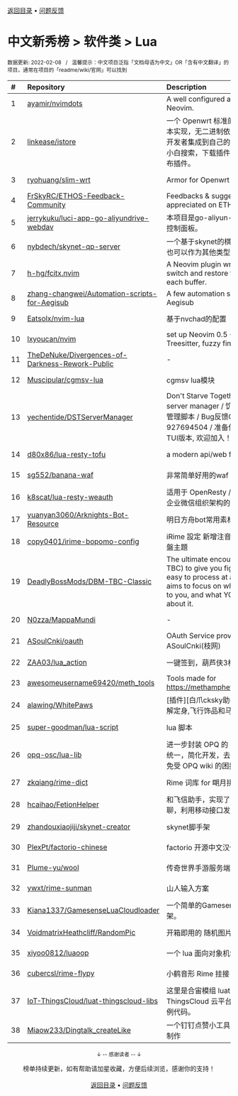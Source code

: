 <a href="https://github.com/GrowingGit/GitHub-Chinese-Top-Charts#github中文排行榜">返回目录</a> • <a href="/content/docs/feedback.md">问题反馈</a>

# 中文新秀榜 > 软件类 > Lua
<sub>数据更新: 2022-02-08&nbsp;&nbsp;&nbsp;/&nbsp;&nbsp;&nbsp;温馨提示：中文项目泛指「文档母语为中文」OR「含有中文翻译」的项目，通常在项目的「readme/wiki/官网」可以找到</sub>

|#|Repository|Description|Stars|Updated|Created|
|:-|:-|:-|:-|:-|:-|
|1|[ayamir/nvimdots](https://github.com/ayamir/nvimdots)|A well configured and structured Neovim.|409|2022-02-03|2021-06-19|
|2|[linkease/istore](https://github.com/linkease/istore)|一个 Openwrt 标准的软件中心，纯脚本实现，无二进制依赖。支持其它固件开发者集成到自己的固件里面。更方便小白搜索，下载插件。更方便开发者发布插件。|124|2021-12-21|2021-08-24|
|3|[ryohuang/slim-wrt](https://github.com/ryohuang/slim-wrt)|Armor for Openwrt|67|2021-11-15|2021-02-20|
|4|[FrSkyRC/ETHOS-Feedback-Community](https://github.com/FrSkyRC/ETHOS-Feedback-Community)|Feedbacks & suggestion are very appreciated on ETHOS of FrSky|62|2022-02-05|2021-03-09|
|5|[jerrykuku/luci-app-go-aliyundrive-webdav](https://github.com/jerrykuku/luci-app-go-aliyundrive-webdav)|本项目是go-aliyun-webdav 的Luci 控制面板。|39|2021-11-10|2021-10-08|
|6|[nybdech/skynet-qp-server](https://github.com/nybdech/skynet-qp-server)|一个基于skynet的棋牌游戏服务端，也可以作为其他类型的游戏服务端|25|2021-09-23|2021-09-15|
|7|[h-hg/fcitx.nvim](https://github.com/h-hg/fcitx.nvim)|A Neovim plugin writing in Lua to switch and restore fcitx state for each buffer.|19|2021-12-11|2021-09-19|
|8|[zhang-changwei/Automation-scripts-for-Aegisub](https://github.com/zhang-changwei/Automation-scripts-for-Aegisub)|A few automation scripts for Aegisub|19|2022-01-25|2021-02-09|
|9|[Eatsolx/nvim-lua](https://github.com/Eatsolx/nvim-lua)|基于nvchad的配置|15|2022-01-22|2021-10-02|
|10|[lxyoucan/nvim](https://github.com/lxyoucan/nvim)|set up Neovim 0.5 +(LSP, Treesitter, fuzzy finder, etc)|13|2021-12-06|2021-09-16|
|11|[TheDeNuke/Divergences-of-Darkness-Rework-Public](https://github.com/TheDeNuke/Divergences-of-Darkness-Rework-Public)|-|13|2022-02-07|2021-06-19|
|12|[Muscipular/cgmsv-lua](https://github.com/Muscipular/cgmsv-lua)|cgmsv lua模块|12|2022-02-07|2021-06-30|
|13|[yechentide/DSTServerManager](https://github.com/yechentide/DSTServerManager)|Don't Starve Together dedicated server manager / 饥荒傻瓜式服务器管理脚本 / Bug反馈QQ群927694504 / 准备使用Go语言写个TUI版本, 欢迎加入！|11|2022-02-05|2021-11-27|
|14|[d80x86/lua-resty-tofu](https://github.com/d80x86/lua-resty-tofu)|a modern api/web framework|9|2022-01-23|2021-08-23|
|15|[sg552/banana-waf](https://github.com/sg552/banana-waf)|非常简单好用的waf|8|2021-10-26|2021-10-26|
|16|[k8scat/lua-resty-weauth](https://github.com/k8scat/lua-resty-weauth)|适用于 OpenResty / ngx_lua 的基于企业微信组织架构的登录认证|8|2021-11-24|2021-08-08|
|17|[yuanyan3060/Arknights-Bot-Resource](https://github.com/yuanyan3060/Arknights-Bot-Resource)|明日方舟bot常用素材|7|2022-02-02|2021-11-28|
|18|[copy0401/irime-bopomo-config](https://github.com/copy0401/irime-bopomo-config)|iRime 設定 新增注音輸入法 及 注音鍵盤主題|7|2022-01-23|2021-09-20|
|19|[DeadlyBossMods/DBM-TBC-Classic](https://github.com/DeadlyBossMods/DBM-TBC-Classic)|The ultimate encounter helper (for TBC) to give you fight info that's easy to process at a glance. DBM aims to focus on what's happening to you, and what YOU need to do about it.|7|2022-02-06|2021-04-01|
|20|[N0zza/MappaMundi](https://github.com/N0zza/MappaMundi)|-|7|2022-02-07|2021-02-18|
|21|[ASoulCnki/oauth](https://github.com/ASoulCnki/oauth)|OAuth Service provide by ASoulCnki(枝网)|6|2021-12-30|2021-11-29|
|22|[ZAA03/lua_action](https://github.com/ZAA03/lua_action)|一键签到，葫芦侠3楼，芥子空间|6|2021-08-27|2021-07-09|
|23|[awesomeusername69420/meth_tools](https://github.com/awesomeusername69420/meth_tools)|Tools made for https://methamphetamine.solutions/|6|2022-02-07|2021-06-07|
|24|[alawing/WhitePaws](https://github.com/alawing/WhitePaws)|[插件][白爪cksky助手]熊猫一键,自动解定身,飞行饰品和马鞭,回能回蓝监控|5|2022-02-05|2021-09-14|
|25|[super-goodman/lua-script](https://github.com/super-goodman/lua-script)|lua 脚本|5|2021-11-25|2021-08-06|
|26|[opq-osc/lua-lib](https://github.com/opq-osc/lua-lib)|进一步封装 OPQ 的 lua api，调用更统一，简化开发，去除插件冗余代码, 免受 OPQ wiki 的困扰|5|2021-08-09|2021-07-29|
|27|[zkqiang/rime-dict](https://github.com/zkqiang/rime-dict)|Rime 词库 for 朙月拼音，700 万词条|5|2021-11-15|2021-06-03|
|28|[hcaihao/FetionHelper](https://github.com/hcaihao/FetionHelper)|和飞信助手，实现了发送消息/图片/群聊，利用移动接口发送短信等。|5|2021-12-13|2021-05-15|
|29|[zhandouxiaojiji/skynet-creator](https://github.com/zhandouxiaojiji/skynet-creator)|skynet脚手架|4|2022-01-28|2022-01-22|
|30|[PlexPt/factorio-chinese](https://github.com/PlexPt/factorio-chinese)|factorio 开源中文汉化语言包|4|2022-02-07|2022-01-14|
|31|[Plume-yu/wool](https://github.com/Plume-yu/wool)|传奇世界手游服务端|4|2021-08-24|2021-08-23|
|32|[ywxt/rime-sunman](https://github.com/ywxt/rime-sunman)|山人输入方案|4|2021-10-07|2021-08-10|
|33|[Kiana1337/GamesenseLuaCloudloader](https://github.com/Kiana1337/GamesenseLuaCloudloader)|一个简单的Gamesense Lua云加载框架。|4|2021-11-18|2021-05-13|
|34|[VoidmatrixHeathcliff/RandomPic](https://github.com/VoidmatrixHeathcliff/RandomPic)|开箱即用的 随机图片 服务器|4|2021-08-12|2021-05-11|
|35|[xiyoo0812/luaoop](https://github.com/xiyoo0812/luaoop)|一个 lua 面向对象机制的实现。|4|2021-12-10|2021-04-22|
|36|[cubercsl/rime-flypy](https://github.com/cubercsl/rime-flypy)|小鹤音形 Rime 挂接 For Linux|4|2022-01-26|2021-02-16|
|37|[IoT-ThingsCloud/luat-thingscloud-libs](https://github.com/IoT-ThingsCloud/luat-thingscloud-libs)|这里是合宙模组 luat 方式接入 ThingsCloud 云平台的 lib 库，以及示例代码。|3|2022-01-09|2022-01-09|
|38|[Miaow233/Dingtalk_createLike](https://github.com/Miaow233/Dingtalk_createLike)|一个钉钉点赞小工具，使用FusionApp制作|3|2022-01-22|2021-09-05|

<div align="center">
    <p><sub>↓ -- 感谢读者 -- ↓</sub></p>
    榜单持续更新，如有帮助请加星收藏，方便后续浏览，感谢你的支持！
</div>

<br/>

<div align="center"><a href="https://github.com/GrowingGit/GitHub-Chinese-Top-Charts#github中文排行榜">返回目录</a> • <a href="/content/docs/feedback.md">问题反馈</a></div>
